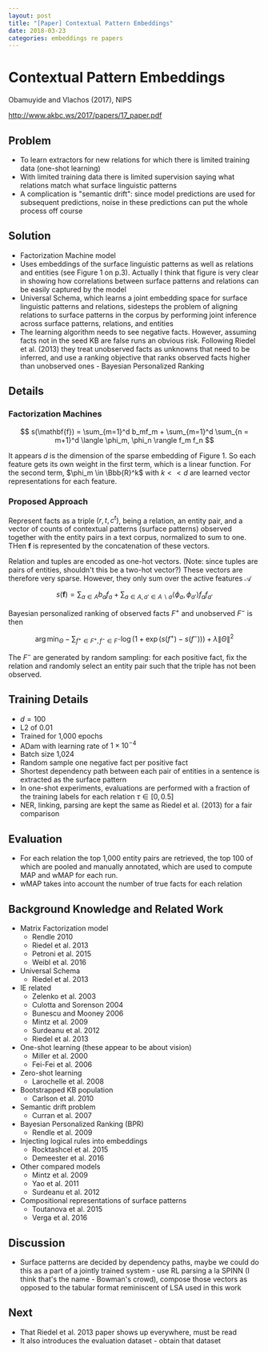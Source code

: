 ```yaml
---
layout: post
title: "[Paper] Contextual Pattern Embeddings"
date: 2018-03-23
categories: embeddings re papers
---
```


<script src="https://cdn.mathjax.org/mathjax/latest/MathJax.js?config=TeX-AMS-MML_HTMLorMML" type="text/javascript"></script>


# Contextual Pattern Embeddings

Obamuyide and Vlachos (2017), NIPS

http://www.akbc.ws/2017/papers/17_paper.pdf

## Problem

- To learn extractors for new relations for which there is limited training data (one-shot learning)
- With limited training data there is limited supervision saying what relations match what surface linguistic patterns
- A complication is "semantic drift": since model predictions are used for subsequent predictions, noise in these predictions can put the whole process off course

## Solution

- Factorization Machine model
- Uses embeddings of the surface linguistic patterns as well as relations and entities (see Figure 1 on p.3). Actually I think that figure is very clear in showing how correlations between surface patterns and relations can be easily captured by the model
- Universal Schema, which learns a joint embedding space for surface linguistic patterns and relations, sidesteps the problem of aligning relations to surface patterns in the corpus by performing joint inference across surface patterns, relations, and entities
- The learning algorithm needs to see negative facts. However, assuming facts not in the seed KB are false runs an obvious risk. Following Riedel et al. (2013) they treat unobserved facts as unknowns that need to be inferred, and use a ranking objective that ranks observed facts higher than unobserved ones - Bayesian Personalized Ranking

## Details

### Factorization Machines

$$
s(\mathbf{f}) = \sum_{m=1}^d b_mf_m + \sum_{m=1}^d \sum_{n = m+1}^d \langle \phi_m, \phi_n \rangle f_m f_n
$$

It appears $d$ is the dimension of the sparse embedding of Figure 1. So each feature gets its own weight in the first term, which is a linear function. For the second term, $\phi_m \in \Bbb{R}^k$ with $k << d$ are learned vector representations for each feature.

### Proposed Approach

Represent facts as a triple $(r, t, c^t)$, being a relation, an entity pair, and a vector of counts of contextual patterns (surface patterns) observed together with the entity pairs in a text corpus, normalized to sum to one. THen $\mathbf{f}$ is represented by the concatenation of these vectors.

Relation and tuples are encoded as one-hot vectors. (Note: since tuples are pairs of entities, shouldn't this be a two-hot vector?) These vectors are therefore very sparse. However, they only sum over the active features $\mathcal{A}$

$$
s(\mathbf{f}) = \sum_{a \in A} b_af_a + \sum_{a \in A, a' \in A \backslash a} \langle \phi_a, \phi_{a'} \rangle f_a f_{a'}
$$

Bayesian personalized ranking of observed facts $F^+$ and unobserved $F^-$ is then

$$
\arg \min_\Theta - \sum_{f^+ \in F^+, f^- \in F^-} \log \left( 1 + \exp(s(f^+) - s(f^-)) \right) + \lambda \lVert \Theta \rVert^2
$$

The $F^-$ are generated by random sampling: for each positive fact, fix the relation and randomly select an entity pair such that the triple has not been observed.

## Training Details

- $d = 100$
- L2 of 0.01
- Trained for 1,000 epochs
- ADam with learning rate of $1 \times 10^{-4}$
- Batch size 1,024
- Random sample one negative fact per positive fact
- Shortest dependency path between each pair of entities in a sentence is extracted as the surface pattern
- In one-shot experiments, evaluations are performed with a fraction of the training labels for each relation $\tau \in [0, 0.5]$
- NER, linking, parsing are kept the same as Riedel et al. (2013) for a fair comparison

## Evaluation

- For each relation the top 1,000 entity pairs are retrieved, the top 100 of which are pooled and manually annotated, which are used to compute MAP and wMAP for each run.
- wMAP takes into account the number of true facts for each relation

## Background Knowledge and Related Work

- Matrix Factorization model
  - Rendle 2010
  - Riedel et al. 2013
  - Petroni et al. 2015
  - Weibl et al. 2016
- Universal Schema
  - Riedel et al. 2013
- IE related
  - Zelenko et al. 2003
  - Culotta and Sorenson 2004
  - Bunescu and Mooney 2006
  - Mintz et al. 2009
  - Surdeanu et al. 2012
  - Riedel et al. 2013
- One-shot learning (these appear to be about vision)
  - Miller et al. 2000
  - Fei-Fei et al. 2006
- Zero-shot learning
  - Larochelle et al. 2008
- Bootstrapped KB population
  - Carlson et al. 2010
- Semantic drift problem
  - Curran et al. 2007
- Bayesian Personalized Ranking (BPR)
  - Rendle et al. 2009
- Injecting logical rules into embeddings
  - Rocktashcel et al. 2015
  - Demeester et al. 2016
- Other compared models
  - Mintz et al. 2009
  - Yao et al. 2011
  - Surdeanu et al. 2012
- Compositional representations of surface patterns
  - Toutanova et al. 2015
  - Verga et al. 2016

## Discussion

- Surface patterns are decided by dependency paths, maybe we could do this as a part of a jointly trained system - use RL parsing a la SPINN (I think that's the name - Bowman's crowd), compose those vectors as opposed to the tabular format reminiscent of LSA used in this work

## Next

- That Riedel et al. 2013 paper shows up everywhere, must be read
- It also introduces the evaluation dataset - obtain that dataset